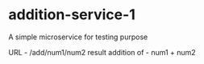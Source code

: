 # addition-service-1

A simple microservice for testing purpose

URL - <hostname>/add/num1/num2
  result addition of - num1 + num2
